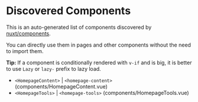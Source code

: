 # Discovered Components

This is an auto-generated list of components discovered by [nuxt/components](https://github.com/nuxt/components).

You can directly use them in pages and other components without the need to import them.

**Tip:** If a component is conditionally rendered with `v-if` and is big, it is better to use `Lazy` or `lazy-` prefix to lazy load.

- `<HomepageContent>` | `<homepage-content>` (components/HomepageContent.vue)
- `<HomepageTools>` | `<homepage-tools>` (components/HomepageTools.vue)
